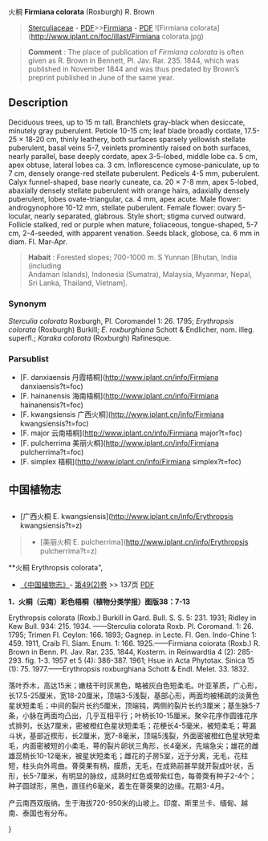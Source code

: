 火桐 **Firmiana colorata** (Roxburgh) R. Brown

> [Sterculiaceae](http://www.iplant.cn/info/Sterculiaceae?t=foc) - [PDF](http://www.iplant.cn/foc/pdf/Sterculiaceae.pdf)>>[Firmiana](http://www.iplant.cn/info/Firmiana?t=foc) - [PDF](http://www.iplant.cn/foc/pdf/Firmiana.pdf)
![Firmiana colorata](http://www.iplant.cn/foc/illast/Firmiana colorata.jpg)

> **Comment** : 
> The place of publication of *Firmiana colorata* is often given as R. Brown in Bennett, Pl. Jav. Rar. 235. 1844, which was published in November 1844 and was thus predated by Brown’s preprint published in June of the same year.

## Description

Deciduous trees, up to 15 m tall. Branchlets gray-black when desiccate, minutely gray puberulent. Petiole 10-15 cm; leaf blade broadly cordate, 17.5-25 × 18-20 cm, thinly leathery, both surfaces sparsely yellowish stellate puberulent, basal veins 5-7, veinlets prominently raised on both surfaces, nearly parallel, base deeply cordate, apex 3-5-lobed, middle lobe ca. 5 cm, apex obtuse, lateral lobes ca. 3 cm. Inflorescence cymose-paniculate, up to 7 cm, densely orange-red stellate puberulent. Pedicels 4-5 mm, puberulent. Calyx funnel-shaped, base nearly cuneate, ca. 20 × 7-8 mm, apex 5-lobed, abaxially densely stellate puberulent with orange hairs, adaxially densely puberulent, lobes ovate-triangular, ca. 4 mm, apex acute. Male flower: androgynophore 10-12 mm, stellate puberulent. Female flower: ovary 5-locular, nearly separated, glabrous. Style short; stigma curved outward. Follicle stalked, red or purple when mature, foliaceous, tongue-shaped, 5-7 cm, 2-4-seeded, with apparent venation. Seeds black, globose, ca. 6 mm in diam. Fl. Mar-Apr.

> **Habait** : 
> Forested slopes; 700-1000 m. S Yunnan [Bhutan, India (including <br clear=all> Andaman Islands), Indonesia (Sumatra), Malaysia, Myanmar, Nepal, Sri Lanka, Thailand, Vietnam].

### Synonym
*Sterculia colorata* Roxburgh, Pl. Coromandel 1: 26. 1795; *Erythropsis colorata* (Roxburgh) Burkill; *E. roxburghiana* Schott & Endlicher, nom. illeg. superfl.; *Karaka colorata* (Roxburgh) Rafinesque.


### Parsublist

* [F.  danxiaensis  丹霞梧桐](http://www.iplant.cn/info/Firmiana danxiaensis?t=foc)
* [F.  hainanensis  海南梧桐](http://www.iplant.cn/info/Firmiana hainanensis?t=foc)
* [F.  kwangsiensis  广西火桐](http://www.iplant.cn/info/Firmiana kwangsiensis?t=foc)
* [F.  major  云南梧桐](http://www.iplant.cn/info/Firmiana major?t=foc)
* [F.  pulcherrima  美丽火桐](http://www.iplant.cn/info/Firmiana pulcherrima?t=foc)
* [F.  simplex  梧桐](http://www.iplant.cn/info/Firmiana simplex?t=foc)

## 中国植物志

## 
* [广西火桐  E.  kwangsiensis](http://www.iplant.cn/info/Erythropsis kwangsiensis?t=z)
> * [美丽火桐  E.  pulcherrima](http://www.iplant.cn/info/Erythropsis pulcherrima?t=z)

**火桐 Erythropsis colorata",


* [《中国植物志》](http://www.iplant.cn/frps)- [第49(2)卷](http://www.iplant.cn/frps/vol/49(2)) >> 137页 [PDF](http://www.iplant.cn/frps/pdf/49(2)/137.PDF)

**1．火桐（云南）彩色梧桐（植物分类学报）图版38：7-13**

Erythropsis colorata (Roxb.) Burkill in Gard. Bull. S. S. 5: 231. 1931; Ridley in Kew Bull. 934: 215. 1934. ——Sterculia colorata Roxb. Pl. Coromand. 1: 26. 1795; Trimen Fl. Ceylon: 166. 1893; Gagnep. in Lecte. Fl. Gen. Indo-Chine 1: 459. 1911, Craib Fl. Siam. Enum. 1: 166. 1925.——Firmiana coiorata (Roxb.) R. Brown in Benn. Pl. Jav. Rar. 235. 1844, Kosterm. in Reinwardtia 4 (2): 285-293. fig. 1-3. 1957 et 5 (4): 386-387. 1961; Hsue in Acta Phytotax. Sinica 15 (1): 75. 1977.——Erythropsis roxburghiana Schott & Endl. Melet. 33. 1832.

落叶乔木，高达15米；嫩枝干时灰黑色，略被灰白色短柔毛。叶亚革质，广心形，长17.5-25厘米，宽18-20厘米，顶端3-5浅裂，基部心形，两面均被稀疏的淡黄色星状短柔毛；中间的裂片长约5厘米，顶端钝，两侧的裂片长约3厘米；基生脉5-7条，小脉在两面均凸出，几乎互相平行；叶柄长10-15厘米。聚伞花序作圆锥花序式排列，长达7厘米，密被橙红色星状短柔毛；花梗长4-5毫米，被短柔毛；萼漏斗状，基部近楔形，长2厘米，宽7-8毫米，顶端5浅裂，外面密被橙红色星状短柔毛，内面密被短的小柔毛，萼的裂片卵状三角形，长4毫米，先端急尖；雄花的雌雄蕊柄长10-12毫米，被星状短柔毛；雌花的子房5室，近于分离，无毛，花柱短，柱头向外弯曲。蓇葖果有柄，膜质，无毛，在成熟前甚早就开裂成叶状，舌形，长5-7厘米，有明显的脉纹，成熟时红色或带紫红色，每蓇葖有种子2-4个；种子圆球形，黑色，直径约6毫米，着生在蓇葖果的边缘。花期3-4月。

产云南西双版纳。生于海拔720-950米的山坡上。印度、斯里兰卡、缅甸、越南、泰国也有分布。


}